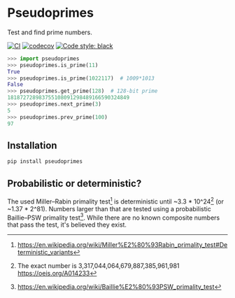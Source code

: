 # Pseudoprimes

Test and find prime numbers.

[![CI](https://github.com/oittaa/pseudoprimes-py/actions/workflows/main.yml/badge.svg)](https://github.com/oittaa/pseudoprimes-py/actions/workflows/main.yml)
[![codecov](https://codecov.io/gh/oittaa/pseudoprimes-py/branch/main/graph/badge.svg?token=CDOIHDYMUR)](https://codecov.io/gh/oittaa/pseudoprimes-py)
[![Code style: black](https://img.shields.io/badge/code%20style-black-000000.svg)](https://github.com/psf/black)

```python
>>> import pseudoprimes
>>> pseudoprimes.is_prime(11)
True
>>> pseudoprimes.is_prime(1022117)  # 1009*1013
False
>>> pseudoprimes.get_prime(128)  # 128-bit prime
181872728983755108091298489166590324849
>>> pseudoprimes.next_prime(3)
5
>>> pseudoprimes.prev_prime(100)
97
```

## Installation

```bash
pip install pseudoprimes
```

## Probabilistic or deterministic?

The used Miller–Rabin primality test[^1] is deterministic until ~3.3 \* 10^24[^2] (or ~1.37 \* 2^81). Numbers larger than that are tested using a probabilistic Baillie–PSW primality test[^3]. While there are no known composite numbers that pass the test, it's believed they exist.

[^1]: https://en.wikipedia.org/wiki/Miller%E2%80%93Rabin_primality_test#Deterministic_variants
[^2]: The exact number is 3,317,044,064,679,887,385,961,981 https://oeis.org/A014233
[^3]: https://en.wikipedia.org/wiki/Baillie%E2%80%93PSW_primality_test
